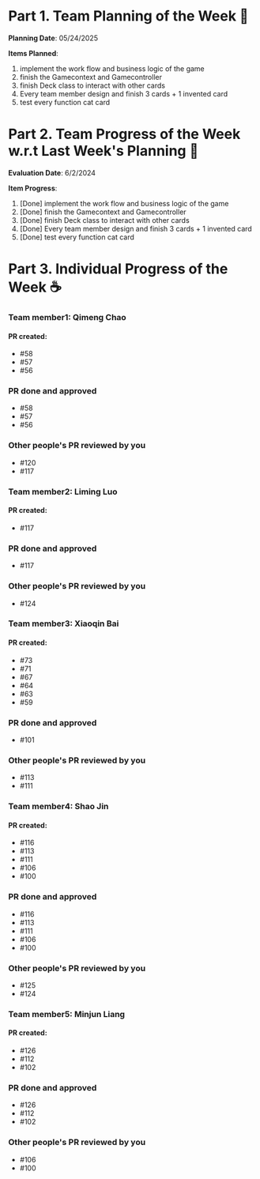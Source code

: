 # Part 1. Team Planning of the Week :ledger:

**Planning Date**: 05/24/2025

**Items Planned**:

1. implement the work flow and business logic of the game 
2. finish the Gamecontext and Gamecontroller
3. finish Deck class to interact with other cards
4. Every team member design and finish 3 cards + 1 invented card
5. test every function cat card 


# Part 2. Team Progress of the Week w.r.t Last Week's Planning :green_book:

**Evaluation Date**: 6/2/2024

**Item Progress**:

1. [Done] implement the work flow and business logic of the game 
2. [Done] finish the Gamecontext and Gamecontroller
3. [Done] finish Deck class to interact with other cards
4. [Done] Every team member design and finish 3 cards + 1 invented card
5. [Done] test every function cat card 

# Part 3. Individual Progress of the Week :coffee:

### Team member1: Qimeng Chao

#### PR created:

- #58
- #57
- #56

### PR done and approved

- #58
- #57
- #56

### Other people's PR reviewed by you

- #120
- #117

### Team member2: Liming Luo

#### PR created:

- #117

### PR done and approved

- #117

### Other people's PR reviewed by you

- #124

### Team member3: Xiaoqin Bai

#### PR created:

- #73
- #71
- #67
- #64
- #63
- #59




### PR done and approved

- #101

### Other people's PR reviewed by you

- #113
- #111

### Team member4: Shao Jin

#### PR created:

- #116
- #113
- #111
- #106
- #100

### PR done and approved

- #116
- #113
- #111
- #106
- #100

### Other people's PR reviewed by you

- #125
- #124

### Team member5: Minjun Liang

#### PR created:

- #126
- #112
- #102

### PR done and approved

- #126
- #112
- #102

### Other people's PR reviewed by you

- #106
- #100
